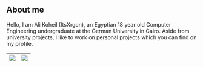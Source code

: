 ## About me
 Hello, I am Ali Koheil (ItsXrgon), an Egyptian 18 year old Computer Engineering undergraduate at the German University in Cairo. Aside from university projects, I like to work on personal projects which you can find on my profile.
 
 
 <!---
## Experience
* 
*
*

## Fields of interest
* 
*
*
-->

| <a href="#"><img src="https://github-readme-stats.vercel.app/api?username=itsxrgon&show_icons=true&theme=radical&hide_border=true"></a> | <a href="#"><img src="https://github-readme-stats.vercel.app/api/top-langs/?username=itsxrgon&size_weight=0.5&count_weight=0.5&langs_count=5&theme=radical&layout=compact&hide_border=true"></a> |
| ----------- | ----------- |
